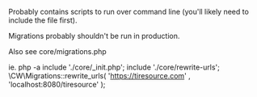 Probably contains scripts to run over command line (you'll likely need to include the file first).

Migrations probably shouldn't be run in production.

Also see core/migrations.php

ie. 
php -a
include './core/_init.php';
include './core/rewrite-urls';
\CW\Migrations::rewrite_urls( 'https://tiresource.com' , 'localhost:8080/tiresource' );